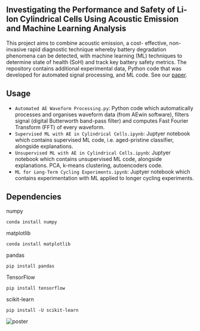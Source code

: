 ## Investigating the Performance and Safety of Li-Ion Cylindrical Cells Using Acoustic Emission and Machine Learning Analysis

This project aims to combine acoustic emission, a cost- effective, non-invasive rapid diagnostic technique whereby battery degradation phenomena can be detected, with machine learning (ML) techniques to determine state of health (SoH) and track key battery safety metrics. The repository contains additional experimental data, Python code that was developed for automated signal processing, and ML code. See our [paper](https://iopscience.iop.org/article/10.1149/1945-7111/ad59c9/meta).

## Usage

- `Automated AE Waveform Processing.py`: Python code which automatically processes and organises waveform data (from AEwin software), filters signal (digital Butterworth band-pass filter) and computes Fast Fourier Transform (FFT) of every waveform.
- `Supervised ML with AE in Cylindrical Cells.ipynb`: Juptyer notebook which contains supervised ML code, i.e. aged-pristine classifier, alongside explanations.
- `Unsupervised ML with AE in Cylindrical Cells.ipynb`: Juptyer notebook which contains unsupervised ML code, alongside explanations. PCA, k-means clustering, autoencoders code.
- `ML for Long-Term Cycling Experiments.ipynb`: Juptyer notebook which contains experimentation with ML applied to longer cycling experiments.

## Dependencies
numpy
```
conda install numpy
```
matplotlib
```
conda install matplotlib
```
pandas
```
pip install pandas
```
TensorFlow
```
pip install tensorflow
```
scikit-learn
```
pip install -U scikit-learn
```

![poster](poster.png)
